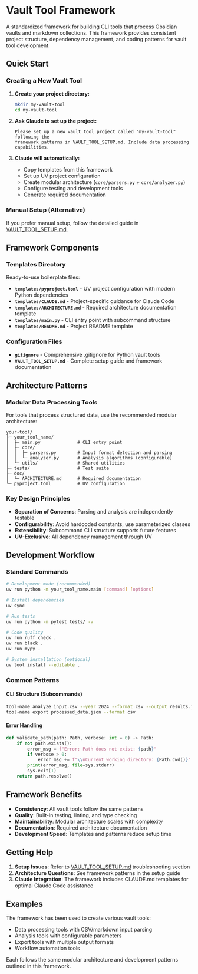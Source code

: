 # Vault Tool Framework

A standardized framework for building CLI tools that process Obsidian vaults and markdown collections. This framework provides consistent project structure, dependency management, and coding patterns for vault tool development.

## Quick Start

### Creating a New Vault Tool

1. **Create your project directory:**
   ```bash
   mkdir my-vault-tool
   cd my-vault-tool
   ```

2. **Ask Claude to set up the project:**
   ```
   Please set up a new vault tool project called "my-vault-tool" following the
   framework patterns in VAULT_TOOL_SETUP.md. Include data processing capabilities.
   ```

3. **Claude will automatically:**
   - Copy templates from this framework
   - Set up UV project configuration
   - Create modular architecture (`core/parsers.py` + `core/analyzer.py`)
   - Configure testing and development tools
   - Generate required documentation

### Manual Setup (Alternative)

If you prefer manual setup, follow the detailed guide in [VAULT_TOOL_SETUP.md](VAULT_TOOL_SETUP.md).

## Framework Components

### Templates Directory

Ready-to-use boilerplate files:

- **`templates/pyproject.toml`** - UV project configuration with modern Python dependencies
- **`templates/CLAUDE.md`** - Project-specific guidance for Claude Code
- **`templates/ARCHITECTURE.md`** - Required architecture documentation template
- **`templates/main.py`** - CLI entry point with subcommand structure
- **`templates/README.md`** - Project README template

### Configuration Files

- **`gitignore`** - Comprehensive .gitignore for Python vault tools
- **`VAULT_TOOL_SETUP.md`** - Complete setup guide and framework documentation

## Architecture Patterns

### Modular Data Processing Tools

For tools that process structured data, use the recommended modular architecture:

```
your-tool/
├─ your_tool_name/
│  ├─ main.py              # CLI entry point
│  ├─ core/
│  │  ├─ parsers.py        # Input format detection and parsing
│  │  └─ analyzer.py       # Analysis algorithms (configurable)
│  └─ utils/               # Shared utilities
├─ tests/                  # Test suite
├─ doc/
│  └─ ARCHITECTURE.md      # Required documentation
└─ pyproject.toml          # UV configuration
```

### Key Design Principles

- **Separation of Concerns**: Parsing and analysis are independently testable
- **Configurability**: Avoid hardcoded constants, use parameterized classes
- **Extensibility**: Subcommand CLI structure supports future features
- **UV-Exclusive**: All dependency management through UV

## Development Workflow

### Standard Commands

```bash
# Development mode (recommended)
uv run python -m your_tool_name.main [command] [options]

# Install dependencies
uv sync

# Run tests
uv run python -m pytest tests/ -v

# Code quality
uv run ruff check .
uv run black .
uv run mypy .

# System installation (optional)
uv tool install --editable .
```

### Common Patterns

#### CLI Structure (Subcommands)
```bash
tool-name analyze input.csv --year 2024 --format csv --output results.json
tool-name export processed_data.json --format csv
```

#### Error Handling
```python
def validate_path(path: Path, verbose: int = 0) -> Path:
    if not path.exists():
        error_msg = f"Error: Path does not exist: {path}"
        if verbose > 0:
            error_msg += f"\\nCurrent working directory: {Path.cwd()}"
        print(error_msg, file=sys.stderr)
        sys.exit(1)
    return path.resolve()
```

## Framework Benefits

- **Consistency**: All vault tools follow the same patterns
- **Quality**: Built-in testing, linting, and type checking
- **Maintainability**: Modular architecture scales with complexity
- **Documentation**: Required architecture documentation
- **Development Speed**: Templates and patterns reduce setup time

## Getting Help

1. **Setup Issues**: Refer to [VAULT_TOOL_SETUP.md](VAULT_TOOL_SETUP.md) troubleshooting section
2. **Architecture Questions**: See framework patterns in the setup guide
3. **Claude Integration**: The framework includes CLAUDE.md templates for optimal Claude Code assistance

## Examples

The framework has been used to create various vault tools:

- Data processing tools with CSV/markdown input parsing
- Analysis tools with configurable parameters
- Export tools with multiple output formats
- Workflow automation tools

Each follows the same modular architecture and development patterns outlined in this framework.
